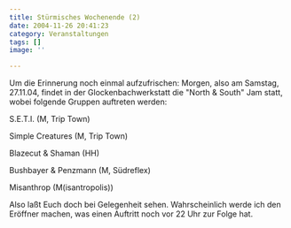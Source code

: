 ```yaml
---
title: Stürmisches Wochenende (2)
date: 2004-11-26 20:41:23
category: Veranstaltungen
tags: []
image: ''

---
```


Um die Erinnerung noch einmal aufzufrischen: Morgen, also am Samstag, 27.11.04, findet in der Glockenbachwerkstatt die "North & South" Jam statt, wobei folgende Gruppen auftreten werden:

S.E.T.I. (M, Trip Town)  

Simple Creatures (M, Trip Town)  

Blazecut & Shaman (HH)  

Bushbayer & Penzmann (M, Südreflex)  

Misanthrop (M(isantropolis))

Also laßt Euch doch bei Gelegenheit sehen. Wahrscheinlich werde ich den Eröffner machen, was einen Auftritt noch vor 22 Uhr zur Folge hat.
